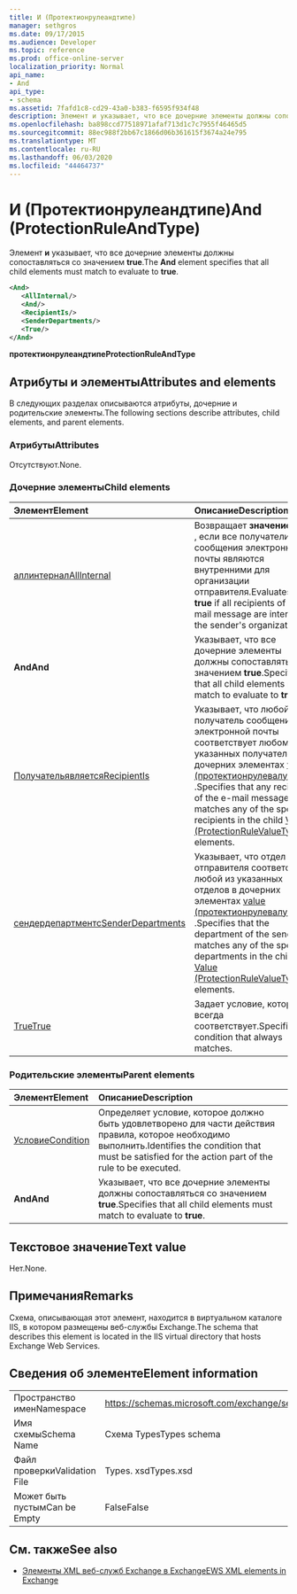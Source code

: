 ```yaml
---
title: И (Протектионрулеандтипе)
manager: sethgros
ms.date: 09/17/2015
ms.audience: Developer
ms.topic: reference
ms.prod: office-online-server
localization_priority: Normal
api_name:
- And
api_type:
- schema
ms.assetid: 7fafd1c8-cd29-43a0-b383-f6595f934f48
description: Элемент и указывает, что все дочерние элементы должны сопоставляться со значением true.
ms.openlocfilehash: ba898ccd77518971afaf713d1c7c7955f46465d5
ms.sourcegitcommit: 88ec988f2bb67c1866d06b361615f3674a24e795
ms.translationtype: MT
ms.contentlocale: ru-RU
ms.lasthandoff: 06/03/2020
ms.locfileid: "44464737"
---
```

# <a name="and-protectionruleandtype"></a><span data-ttu-id="3ce5e-103">И (Протектионрулеандтипе)</span><span class="sxs-lookup"><span data-stu-id="3ce5e-103">And (ProtectionRuleAndType)</span></span>

<span data-ttu-id="3ce5e-104">Элемент **и** указывает, что все дочерние элементы должны сопоставляться со значением **true**.</span><span class="sxs-lookup"><span data-stu-id="3ce5e-104">The **And** element specifies that all child elements must match to evaluate to **true**.</span></span>
  
```xml
<And>
   <AllInternal/>
   <And/>
   <RecipientIs/>
   <SenderDepartments/>
   <True/>
</And>
```

 <span data-ttu-id="3ce5e-105">**протектионрулеандтипе**</span><span class="sxs-lookup"><span data-stu-id="3ce5e-105">**ProtectionRuleAndType**</span></span>
## <a name="attributes-and-elements"></a><span data-ttu-id="3ce5e-106">Атрибуты и элементы</span><span class="sxs-lookup"><span data-stu-id="3ce5e-106">Attributes and elements</span></span>

<span data-ttu-id="3ce5e-107">В следующих разделах описываются атрибуты, дочерние и родительские элементы.</span><span class="sxs-lookup"><span data-stu-id="3ce5e-107">The following sections describe attributes, child elements, and parent elements.</span></span>
  
### <a name="attributes"></a><span data-ttu-id="3ce5e-108">Атрибуты</span><span class="sxs-lookup"><span data-stu-id="3ce5e-108">Attributes</span></span>

<span data-ttu-id="3ce5e-109">Отсутствуют.</span><span class="sxs-lookup"><span data-stu-id="3ce5e-109">None.</span></span>
  
### <a name="child-elements"></a><span data-ttu-id="3ce5e-110">Дочерние элементы</span><span class="sxs-lookup"><span data-stu-id="3ce5e-110">Child elements</span></span>

|<span data-ttu-id="3ce5e-111">**Элемент**</span><span class="sxs-lookup"><span data-stu-id="3ce5e-111">**Element**</span></span>|<span data-ttu-id="3ce5e-112">**Описание**</span><span class="sxs-lookup"><span data-stu-id="3ce5e-112">**Description**</span></span>|
|:-----|:-----|
|[<span data-ttu-id="3ce5e-113">аллинтернал</span><span class="sxs-lookup"><span data-stu-id="3ce5e-113">AllInternal</span></span>](allinternal.md) <br/> |<span data-ttu-id="3ce5e-114">Возвращает **значение true** , если все получатели сообщения электронной почты являются внутренними для организации отправителя.</span><span class="sxs-lookup"><span data-stu-id="3ce5e-114">Evaluates to **true** if all recipients of an e-mail message are internal to the sender's organization.</span></span>  <br/> |
|<span data-ttu-id="3ce5e-115">**And**</span><span class="sxs-lookup"><span data-stu-id="3ce5e-115">**And**</span></span> <br/> |<span data-ttu-id="3ce5e-116">Указывает, что все дочерние элементы должны сопоставляться со значением **true**.</span><span class="sxs-lookup"><span data-stu-id="3ce5e-116">Specifies that all child elements must match to evaluate to **true**.</span></span>  <br/> |
|[<span data-ttu-id="3ce5e-117">Получательявляется</span><span class="sxs-lookup"><span data-stu-id="3ce5e-117">RecipientIs</span></span>](recipientis.md) <br/> |<span data-ttu-id="3ce5e-118">Указывает, что любой получатель сообщения электронной почты соответствует любому из указанных получателей в дочерних элементах [value (протектионрулевалуетипе)](value-protectionrulevaluetype.md) .</span><span class="sxs-lookup"><span data-stu-id="3ce5e-118">Specifies that any recipient of the e-mail message matches any of the specified recipients in the child [Value (ProtectionRuleValueType)](value-protectionrulevaluetype.md) elements.</span></span>  <br/> |
|[<span data-ttu-id="3ce5e-119">сендердепартментс</span><span class="sxs-lookup"><span data-stu-id="3ce5e-119">SenderDepartments</span></span>](senderdepartments.md) <br/> |<span data-ttu-id="3ce5e-120">Указывает, что отдел отправителя соответствует любой из указанных отделов в дочерних элементах [value (протектионрулевалуетипе)](value-protectionrulevaluetype.md) .</span><span class="sxs-lookup"><span data-stu-id="3ce5e-120">Specifies that the department of the sender matches any of the specified departments in the child [Value (ProtectionRuleValueType)](value-protectionrulevaluetype.md) elements.</span></span>  <br/> |
|[<span data-ttu-id="3ce5e-121">True</span><span class="sxs-lookup"><span data-stu-id="3ce5e-121">True</span></span>](true.md) <br/> |<span data-ttu-id="3ce5e-122">Задает условие, которое всегда соответствует.</span><span class="sxs-lookup"><span data-stu-id="3ce5e-122">Specifies a condition that always matches.</span></span>  <br/> |
   
### <a name="parent-elements"></a><span data-ttu-id="3ce5e-123">Родительские элементы</span><span class="sxs-lookup"><span data-stu-id="3ce5e-123">Parent elements</span></span>

|<span data-ttu-id="3ce5e-124">**Элемент**</span><span class="sxs-lookup"><span data-stu-id="3ce5e-124">**Element**</span></span>|<span data-ttu-id="3ce5e-125">**Описание**</span><span class="sxs-lookup"><span data-stu-id="3ce5e-125">**Description**</span></span>|
|:-----|:-----|
|[<span data-ttu-id="3ce5e-126">Условие</span><span class="sxs-lookup"><span data-stu-id="3ce5e-126">Condition</span></span>](condition.md) <br/> |<span data-ttu-id="3ce5e-127">Определяет условие, которое должно быть удовлетворено для части действия правила, которое необходимо выполнить.</span><span class="sxs-lookup"><span data-stu-id="3ce5e-127">Identifies the condition that must be satisfied for the action part of the rule to be executed.</span></span>  <br/> |
|<span data-ttu-id="3ce5e-128">**And**</span><span class="sxs-lookup"><span data-stu-id="3ce5e-128">**And**</span></span> <br/> |<span data-ttu-id="3ce5e-129">Указывает, что все дочерние элементы должны сопоставляться со значением **true**.</span><span class="sxs-lookup"><span data-stu-id="3ce5e-129">Specifies that all child elements must match to evaluate to **true**.</span></span>  <br/> |
   
## <a name="text-value"></a><span data-ttu-id="3ce5e-130">Текстовое значение</span><span class="sxs-lookup"><span data-stu-id="3ce5e-130">Text value</span></span>

<span data-ttu-id="3ce5e-131">Нет.</span><span class="sxs-lookup"><span data-stu-id="3ce5e-131">None.</span></span>
  
## <a name="remarks"></a><span data-ttu-id="3ce5e-132">Примечания</span><span class="sxs-lookup"><span data-stu-id="3ce5e-132">Remarks</span></span>

<span data-ttu-id="3ce5e-133">Схема, описывающая этот элемент, находится в виртуальном каталоге IIS, в котором размещены веб-службы Exchange.</span><span class="sxs-lookup"><span data-stu-id="3ce5e-133">The schema that describes this element is located in the IIS virtual directory that hosts Exchange Web Services.</span></span>
  
## <a name="element-information"></a><span data-ttu-id="3ce5e-134">Сведения об элементе</span><span class="sxs-lookup"><span data-stu-id="3ce5e-134">Element information</span></span>

|||
|:-----|:-----|
|<span data-ttu-id="3ce5e-135">Пространство имен</span><span class="sxs-lookup"><span data-stu-id="3ce5e-135">Namespace</span></span>  <br/> |https://schemas.microsoft.com/exchange/services/2006/types  <br/> |
|<span data-ttu-id="3ce5e-136">Имя схемы</span><span class="sxs-lookup"><span data-stu-id="3ce5e-136">Schema Name</span></span>  <br/> |<span data-ttu-id="3ce5e-137">Схема Types</span><span class="sxs-lookup"><span data-stu-id="3ce5e-137">Types schema</span></span>  <br/> |
|<span data-ttu-id="3ce5e-138">Файл проверки</span><span class="sxs-lookup"><span data-stu-id="3ce5e-138">Validation File</span></span>  <br/> |<span data-ttu-id="3ce5e-139">Types. xsd</span><span class="sxs-lookup"><span data-stu-id="3ce5e-139">Types.xsd</span></span>  <br/> |
|<span data-ttu-id="3ce5e-140">Может быть пустым</span><span class="sxs-lookup"><span data-stu-id="3ce5e-140">Can be Empty</span></span>  <br/> |<span data-ttu-id="3ce5e-141">False</span><span class="sxs-lookup"><span data-stu-id="3ce5e-141">False</span></span>  <br/> |
   
## <a name="see-also"></a><span data-ttu-id="3ce5e-142">См. также</span><span class="sxs-lookup"><span data-stu-id="3ce5e-142">See also</span></span>

- [<span data-ttu-id="3ce5e-143">Элементы XML веб-служб Exchange в Exchange</span><span class="sxs-lookup"><span data-stu-id="3ce5e-143">EWS XML elements in Exchange</span></span>](ews-xml-elements-in-exchange.md)


